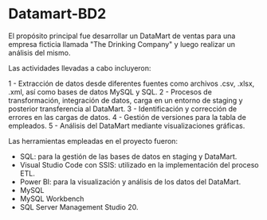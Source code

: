 # Datamart-BD2
El propósito principal fue desarrollar un DataMart de ventas para una empresa ficticia llamada "The Drinking Company" y luego realizar un análisis del mismo.

Las actividades llevadas a cabo incluyeron:

1 - Extracción de datos desde diferentes fuentes como archivos .csv, .xlsx, .xml, así como bases de datos MySQL y SQL.
2 - Procesos de transformación, integración de datos, carga en un entorno de staging y posterior transferencia al DataMart.
3 - Identificación y corrección de errores en las cargas de datos.
4 - Gestión de versiones para la tabla de empleados.
5 - Análisis del DataMart mediante visualizaciones gráficas.

Las herramientas empleadas en el proyecto fueron:

- SQL: para la gestión de las bases de datos en staging y DataMart.
- Visual Studio Code con SSIS: utilizado en la implementación del proceso ETL.
- Power BI: para la visualización y análisis de los datos del DataMart.
- MySQL
- MySQL Workbench
- SQL Server Management Studio 20.
